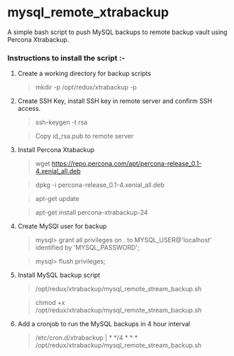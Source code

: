 # mysql_remote_xtrabackup

A simple bash script to push MySQL backups to remote backup vault using Percona Xtrabackup. 


### Instructions to install the script :-

1. Create a working directory for backup scripts
   > mkdir -p /opt/redux/xtrabackup -p

2. Create SSH Key, install SSH key in remote server and confirm SSH access.

   > ssh-keygen -t rsa
   
   > Copy id_rsa.pub to remote server

3. Install Percona Xtabackup

   > wget https://repo.percona.com/apt/percona-release_0.1-4.xenial_all.deb

   > dpkg -i percona-release_0.1-4.xenial_all.deb

   > apt-get update

   > apt-get install percona-xtrabackup-24


4. Create MySQl user for backup

   > mysql> grant all privileges on *.* to MYSQL_USER@'localhost' identified by 'MYSQL_PASSWORD';
   
   > mysql> flush privileges;

5. Install MySQL backup script

   > /opt/redux/xtrabackup/mysql_remote_stream_backup.sh
   
   > chmod +x   /opt/redux/xtrabackup/mysql_remote_stream_backup.sh
    
6. Add a cronjob to run the MySQL backups in 4 hour interval

   > /etc/cron.d/xtrabackup | * */4 * * *   /opt/redux/xtrabackup/mysql_remote_stream_backup.sh

